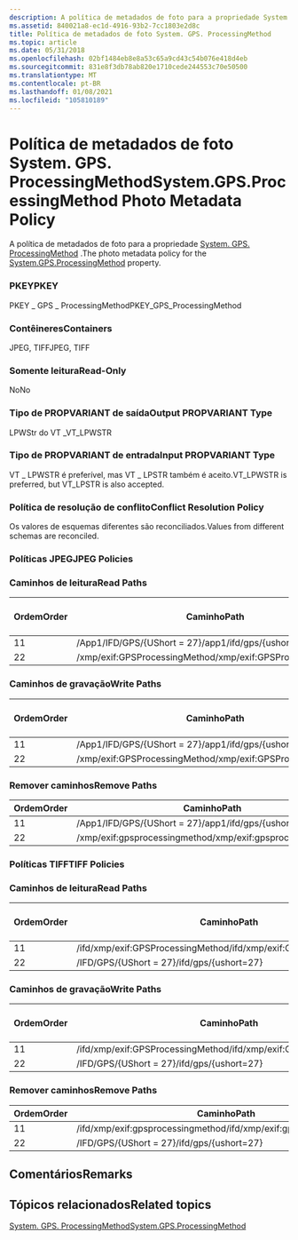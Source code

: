 ```yaml
---
description: A política de metadados de foto para a propriedade System. GPS. ProcessingMethod.
ms.assetid: 840021a8-ec1d-4916-93b2-7cc1803e2d8c
title: Política de metadados de foto System. GPS. ProcessingMethod
ms.topic: article
ms.date: 05/31/2018
ms.openlocfilehash: 02bf1484eb8e8a53c65a9cd43c54b076e418d4eb
ms.sourcegitcommit: 831e8f3db78ab820e1710cede244553c70e50500
ms.translationtype: MT
ms.contentlocale: pt-BR
ms.lasthandoff: 01/08/2021
ms.locfileid: "105810189"
---
```

# <a name="systemgpsprocessingmethod-photo-metadata-policy"></a><span data-ttu-id="680ce-103">Política de metadados de foto System. GPS. ProcessingMethod</span><span class="sxs-lookup"><span data-stu-id="680ce-103">System.GPS.ProcessingMethod Photo Metadata Policy</span></span>

<span data-ttu-id="680ce-104">A política de metadados de foto para a propriedade [System. GPS. ProcessingMethod](../properties/props-system-gps-processingmethod.md) .</span><span class="sxs-lookup"><span data-stu-id="680ce-104">The photo metadata policy for the [System.GPS.ProcessingMethod](../properties/props-system-gps-processingmethod.md) property.</span></span>

### <a name="pkey"></a><span data-ttu-id="680ce-105">PKEY</span><span class="sxs-lookup"><span data-stu-id="680ce-105">PKEY</span></span>

<span data-ttu-id="680ce-106">PKEY \_ GPS \_ ProcessingMethod</span><span class="sxs-lookup"><span data-stu-id="680ce-106">PKEY\_GPS\_ProcessingMethod</span></span>

### <a name="containers"></a><span data-ttu-id="680ce-107">Contêineres</span><span class="sxs-lookup"><span data-stu-id="680ce-107">Containers</span></span>

<span data-ttu-id="680ce-108">JPEG, TIFF</span><span class="sxs-lookup"><span data-stu-id="680ce-108">JPEG, TIFF</span></span>

### <a name="read-only"></a><span data-ttu-id="680ce-109">Somente leitura</span><span class="sxs-lookup"><span data-stu-id="680ce-109">Read-Only</span></span>

<span data-ttu-id="680ce-110">No</span><span class="sxs-lookup"><span data-stu-id="680ce-110">No</span></span>

### <a name="output-propvariant-type"></a><span data-ttu-id="680ce-111">Tipo de PROPVARIANT de saída</span><span class="sxs-lookup"><span data-stu-id="680ce-111">Output PROPVARIANT Type</span></span>

<span data-ttu-id="680ce-112">LPWStr do VT \_</span><span class="sxs-lookup"><span data-stu-id="680ce-112">VT\_LPWSTR</span></span>

### <a name="input-propvariant-type"></a><span data-ttu-id="680ce-113">Tipo de PROPVARIANT de entrada</span><span class="sxs-lookup"><span data-stu-id="680ce-113">Input PROPVARIANT Type</span></span>

<span data-ttu-id="680ce-114">VT \_ LPWSTR é preferível, mas VT \_ LPSTR também é aceito.</span><span class="sxs-lookup"><span data-stu-id="680ce-114">VT\_LPWSTR is preferred, but VT\_LPSTR is also accepted.</span></span>

### <a name="conflict-resolution-policy"></a><span data-ttu-id="680ce-115">Política de resolução de conflito</span><span class="sxs-lookup"><span data-stu-id="680ce-115">Conflict Resolution Policy</span></span>

<span data-ttu-id="680ce-116">Os valores de esquemas diferentes são reconciliados.</span><span class="sxs-lookup"><span data-stu-id="680ce-116">Values from different schemas are reconciled.</span></span>

### <a name="jpeg-policies"></a><span data-ttu-id="680ce-117">Políticas JPEG</span><span class="sxs-lookup"><span data-stu-id="680ce-117">JPEG Policies</span></span>

### <a name="read-paths"></a><span data-ttu-id="680ce-118">Caminhos de leitura</span><span class="sxs-lookup"><span data-stu-id="680ce-118">Read Paths</span></span>



| <span data-ttu-id="680ce-119">Ordem</span><span class="sxs-lookup"><span data-stu-id="680ce-119">Order</span></span> | <span data-ttu-id="680ce-120">Caminho</span><span class="sxs-lookup"><span data-stu-id="680ce-120">Path</span></span>                          | <span data-ttu-id="680ce-121">Formato de disco</span><span class="sxs-lookup"><span data-stu-id="680ce-121">Disk Format</span></span> |
|-------|-------------------------------|-------------|
| <span data-ttu-id="680ce-122">1</span><span class="sxs-lookup"><span data-stu-id="680ce-122">1</span></span>     | <span data-ttu-id="680ce-123">/App1/IFD/GPS/{UShort = 27}</span><span class="sxs-lookup"><span data-stu-id="680ce-123">/app1/ifd/gps/{ushort=27}</span></span>     |             |
| <span data-ttu-id="680ce-124">2</span><span class="sxs-lookup"><span data-stu-id="680ce-124">2</span></span>     | <span data-ttu-id="680ce-125">/xmp/exif:GPSProcessingMethod</span><span class="sxs-lookup"><span data-stu-id="680ce-125">/xmp/exif:GPSProcessingMethod</span></span> | <span data-ttu-id="680ce-126">Unicode</span><span class="sxs-lookup"><span data-stu-id="680ce-126">unicode</span></span>     |



 

### <a name="write-paths"></a><span data-ttu-id="680ce-127">Caminhos de gravação</span><span class="sxs-lookup"><span data-stu-id="680ce-127">Write Paths</span></span>



| <span data-ttu-id="680ce-128">Ordem</span><span class="sxs-lookup"><span data-stu-id="680ce-128">Order</span></span> | <span data-ttu-id="680ce-129">Caminho</span><span class="sxs-lookup"><span data-stu-id="680ce-129">Path</span></span>                          | <span data-ttu-id="680ce-130">Formato de disco</span><span class="sxs-lookup"><span data-stu-id="680ce-130">Disk Format</span></span> |
|-------|-------------------------------|-------------|
| <span data-ttu-id="680ce-131">1</span><span class="sxs-lookup"><span data-stu-id="680ce-131">1</span></span>     | <span data-ttu-id="680ce-132">/App1/IFD/GPS/{UShort = 27}</span><span class="sxs-lookup"><span data-stu-id="680ce-132">/app1/ifd/gps/{ushort=27}</span></span>     |             |
| <span data-ttu-id="680ce-133">2</span><span class="sxs-lookup"><span data-stu-id="680ce-133">2</span></span>     | <span data-ttu-id="680ce-134">/xmp/exif:GPSProcessingMethod</span><span class="sxs-lookup"><span data-stu-id="680ce-134">/xmp/exif:GPSProcessingMethod</span></span> | <span data-ttu-id="680ce-135">Unicode</span><span class="sxs-lookup"><span data-stu-id="680ce-135">unicode</span></span>     |



 

### <a name="remove-paths"></a><span data-ttu-id="680ce-136">Remover caminhos</span><span class="sxs-lookup"><span data-stu-id="680ce-136">Remove Paths</span></span>



| <span data-ttu-id="680ce-137">Ordem</span><span class="sxs-lookup"><span data-stu-id="680ce-137">Order</span></span> | <span data-ttu-id="680ce-138">Caminho</span><span class="sxs-lookup"><span data-stu-id="680ce-138">Path</span></span>                          |
|-------|-------------------------------|
| <span data-ttu-id="680ce-139">1</span><span class="sxs-lookup"><span data-stu-id="680ce-139">1</span></span>     | <span data-ttu-id="680ce-140">/App1/IFD/GPS/{UShort = 27}</span><span class="sxs-lookup"><span data-stu-id="680ce-140">/app1/ifd/gps/{ushort=27}</span></span>     |
| <span data-ttu-id="680ce-141">2</span><span class="sxs-lookup"><span data-stu-id="680ce-141">2</span></span>     | <span data-ttu-id="680ce-142">/xmp/exif:gpsprocessingmethod</span><span class="sxs-lookup"><span data-stu-id="680ce-142">/xmp/exif:gpsprocessingmethod</span></span> |



 

### <a name="tiff-policies"></a><span data-ttu-id="680ce-143">Políticas TIFF</span><span class="sxs-lookup"><span data-stu-id="680ce-143">TIFF Policies</span></span>

### <a name="read-paths"></a><span data-ttu-id="680ce-144">Caminhos de leitura</span><span class="sxs-lookup"><span data-stu-id="680ce-144">Read Paths</span></span>



| <span data-ttu-id="680ce-145">Ordem</span><span class="sxs-lookup"><span data-stu-id="680ce-145">Order</span></span> | <span data-ttu-id="680ce-146">Caminho</span><span class="sxs-lookup"><span data-stu-id="680ce-146">Path</span></span>                              | <span data-ttu-id="680ce-147">Formato de disco</span><span class="sxs-lookup"><span data-stu-id="680ce-147">Disk Format</span></span> |
|-------|-----------------------------------|-------------|
| <span data-ttu-id="680ce-148">1</span><span class="sxs-lookup"><span data-stu-id="680ce-148">1</span></span>     | <span data-ttu-id="680ce-149">/ifd/xmp/exif:GPSProcessingMethod</span><span class="sxs-lookup"><span data-stu-id="680ce-149">/ifd/xmp/exif:GPSProcessingMethod</span></span> | <span data-ttu-id="680ce-150">Unicode</span><span class="sxs-lookup"><span data-stu-id="680ce-150">unicode</span></span>     |
| <span data-ttu-id="680ce-151">2</span><span class="sxs-lookup"><span data-stu-id="680ce-151">2</span></span>     | <span data-ttu-id="680ce-152">/IFD/GPS/{UShort = 27}</span><span class="sxs-lookup"><span data-stu-id="680ce-152">/ifd/gps/{ushort=27}</span></span>              |             |



 

### <a name="write-paths"></a><span data-ttu-id="680ce-153">Caminhos de gravação</span><span class="sxs-lookup"><span data-stu-id="680ce-153">Write Paths</span></span>



| <span data-ttu-id="680ce-154">Ordem</span><span class="sxs-lookup"><span data-stu-id="680ce-154">Order</span></span> | <span data-ttu-id="680ce-155">Caminho</span><span class="sxs-lookup"><span data-stu-id="680ce-155">Path</span></span>                              | <span data-ttu-id="680ce-156">Formato de disco</span><span class="sxs-lookup"><span data-stu-id="680ce-156">Disk Format</span></span> |
|-------|-----------------------------------|-------------|
| <span data-ttu-id="680ce-157">1</span><span class="sxs-lookup"><span data-stu-id="680ce-157">1</span></span>     | <span data-ttu-id="680ce-158">/ifd/xmp/exif:GPSProcessingMethod</span><span class="sxs-lookup"><span data-stu-id="680ce-158">/ifd/xmp/exif:GPSProcessingMethod</span></span> | <span data-ttu-id="680ce-159">Unicode</span><span class="sxs-lookup"><span data-stu-id="680ce-159">unicode</span></span>     |
| <span data-ttu-id="680ce-160">2</span><span class="sxs-lookup"><span data-stu-id="680ce-160">2</span></span>     | <span data-ttu-id="680ce-161">/IFD/GPS/{UShort = 27}</span><span class="sxs-lookup"><span data-stu-id="680ce-161">/ifd/gps/{ushort=27}</span></span>              |             |



 

### <a name="remove-paths"></a><span data-ttu-id="680ce-162">Remover caminhos</span><span class="sxs-lookup"><span data-stu-id="680ce-162">Remove Paths</span></span>



| <span data-ttu-id="680ce-163">Ordem</span><span class="sxs-lookup"><span data-stu-id="680ce-163">Order</span></span> | <span data-ttu-id="680ce-164">Caminho</span><span class="sxs-lookup"><span data-stu-id="680ce-164">Path</span></span>                              |
|-------|-----------------------------------|
| <span data-ttu-id="680ce-165">1</span><span class="sxs-lookup"><span data-stu-id="680ce-165">1</span></span>     | <span data-ttu-id="680ce-166">/ifd/xmp/exif:gpsprocessingmethod</span><span class="sxs-lookup"><span data-stu-id="680ce-166">/ifd/xmp/exif:gpsprocessingmethod</span></span> |
| <span data-ttu-id="680ce-167">2</span><span class="sxs-lookup"><span data-stu-id="680ce-167">2</span></span>     | <span data-ttu-id="680ce-168">/IFD/GPS/{UShort = 27}</span><span class="sxs-lookup"><span data-stu-id="680ce-168">/ifd/gps/{ushort=27}</span></span>              |



 

## <a name="remarks"></a><span data-ttu-id="680ce-169">Comentários</span><span class="sxs-lookup"><span data-stu-id="680ce-169">Remarks</span></span>

## <a name="related-topics"></a><span data-ttu-id="680ce-170">Tópicos relacionados</span><span class="sxs-lookup"><span data-stu-id="680ce-170">Related topics</span></span>

<dl> <dt>

[<span data-ttu-id="680ce-171">System. GPS. ProcessingMethod</span><span class="sxs-lookup"><span data-stu-id="680ce-171">System.GPS.ProcessingMethod</span></span>](../properties/props-system-gps-processingmethod.md)
</dt> </dl>

 

 
